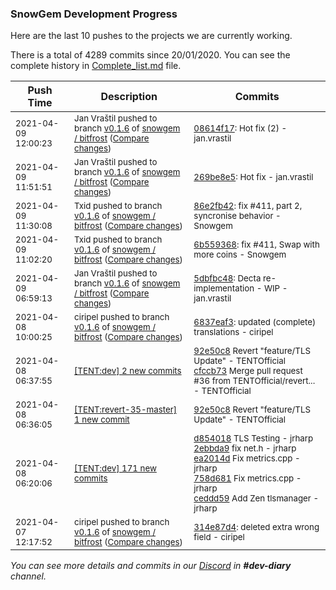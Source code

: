 
### SnowGem Development Progress

Here are the last 10 pushes to the projects we are currently working.

There is a total of 4289 commits since 20/01/2020. You can see the complete history in
 [Complete_list.md](Complete_list.md) file.

| Push Time | Description | Commits |
| --- | --- | --- |
| <sub>2021-04-09 12:00:23</sub> | <sub>Jan Vraštil pushed to branch [v0\.1\.6](https://gitlab.com/snowgem/bitfrost/commits/v0.1.6) of [snowgem / bitfrost](https://gitlab.com/snowgem/bitfrost) ([Compare changes](https://gitlab.com/snowgem/bitfrost/compare/269be8e5986ab8e42067432600e9736722917101...08614f177e53a2577a50486f24f69257d4809b28))</sub> | <sub>[08614f17](https://gitlab.com/snowgem/bitfrost/-/commit/08614f177e53a2577a50486f24f69257d4809b28): Hot fix (2) - jan.vrastil</sub> |
| <sub>2021-04-09 11:51:51</sub> | <sub>Jan Vraštil pushed to branch [v0\.1\.6](https://gitlab.com/snowgem/bitfrost/commits/v0.1.6) of [snowgem / bitfrost](https://gitlab.com/snowgem/bitfrost) ([Compare changes](https://gitlab.com/snowgem/bitfrost/compare/86e2fb42d63cd9589d379d9e0d361b12f206189d...269be8e5986ab8e42067432600e9736722917101))</sub> | <sub>[269be8e5](https://gitlab.com/snowgem/bitfrost/-/commit/269be8e5986ab8e42067432600e9736722917101): Hot fix - jan.vrastil</sub> |
| <sub>2021-04-09 11:30:08</sub> | <sub>Txid pushed to branch [v0\.1\.6](https://gitlab.com/snowgem/bitfrost/commits/v0.1.6) of [snowgem / bitfrost](https://gitlab.com/snowgem/bitfrost) ([Compare changes](https://gitlab.com/snowgem/bitfrost/compare/6b5593685d63a8416e4afa8fe798d975a2a410b6...86e2fb42d63cd9589d379d9e0d361b12f206189d))</sub> | <sub>[86e2fb42](https://gitlab.com/snowgem/bitfrost/-/commit/86e2fb42d63cd9589d379d9e0d361b12f206189d): fix #411, part 2, syncronise behavior - Snowgem</sub> |
| <sub>2021-04-09 11:02:20</sub> | <sub>Txid pushed to branch [v0\.1\.6](https://gitlab.com/snowgem/bitfrost/commits/v0.1.6) of [snowgem / bitfrost](https://gitlab.com/snowgem/bitfrost) ([Compare changes](https://gitlab.com/snowgem/bitfrost/compare/5dbfbc4862ab1ba8f26359a83b597d3245ff1320...6b5593685d63a8416e4afa8fe798d975a2a410b6))</sub> | <sub>[6b559368](https://gitlab.com/snowgem/bitfrost/-/commit/6b5593685d63a8416e4afa8fe798d975a2a410b6): fix #411, Swap with more coins - Snowgem</sub> |
| <sub>2021-04-09 06:59:13</sub> | <sub>Jan Vraštil pushed to branch [v0\.1\.6](https://gitlab.com/snowgem/bitfrost/commits/v0.1.6) of [snowgem / bitfrost](https://gitlab.com/snowgem/bitfrost) ([Compare changes](https://gitlab.com/snowgem/bitfrost/compare/6837eaf38325644c1a252dad86267cf753cc0908...5dbfbc4862ab1ba8f26359a83b597d3245ff1320))</sub> | <sub>[5dbfbc48](https://gitlab.com/snowgem/bitfrost/-/commit/5dbfbc4862ab1ba8f26359a83b597d3245ff1320): Decta re-implementation - WIP - jan.vrastil</sub> |
| <sub>2021-04-08 10:00:25</sub> | <sub>ciripel pushed to branch [v0\.1\.6](https://gitlab.com/snowgem/bitfrost/commits/v0.1.6) of [snowgem / bitfrost](https://gitlab.com/snowgem/bitfrost) ([Compare changes](https://gitlab.com/snowgem/bitfrost/compare/314e87d476f1b5f24547ebd0b488a4c640a51b00...6837eaf38325644c1a252dad86267cf753cc0908))</sub> | <sub>[6837eaf3](https://gitlab.com/snowgem/bitfrost/-/commit/6837eaf38325644c1a252dad86267cf753cc0908): updated (complete) translations - ciripel</sub> |
| <sub>2021-04-08 06:37:55</sub> | <sub>[[TENT:dev] 2 new commits](https://github.com/TENTOfficial/TENT/compare/e758d1fce68e...cfccb732c9ad)</sub> | <sub>[92e50c8](https://github.com/TENTOfficial/TENT/commit/92e50c8066cadf518c9f0c3f30efb28c6d171827) Revert "feature/TLS Update" - TENTOfficial<br>[cfccb73](https://github.com/TENTOfficial/TENT/commit/cfccb732c9adb2da23dc8524198250a486c150f0) Merge pull request #36 from TENTOfficial/revert... - TENTOfficial</sub> |
| <sub>2021-04-08 06:36:05</sub> | <sub>[[TENT:revert\-35\-master] 1 new commit](https://github.com/TENTOfficial/TENT/commit/92e50c8066cadf518c9f0c3f30efb28c6d171827)</sub> | <sub>[92e50c8](https://github.com/TENTOfficial/TENT/commit/92e50c8066cadf518c9f0c3f30efb28c6d171827) Revert "feature/TLS Update" - TENTOfficial</sub> |
| <sub>2021-04-08 06:20:06</sub> | <sub>[[TENT:dev] 171 new commits](https://github.com/TENTOfficial/TENT/compare/c9cde185d616...e758d1fce68e)</sub> | <sub>[d854018](https://github.com/TENTOfficial/TENT/commit/d8540189feb286ba632f2d14994bfaad82919f93) TLS Testing - jrharp<br>[2ebbda9](https://github.com/TENTOfficial/TENT/commit/2ebbda99af9d2fcc0b2260c18bfb185c670c5296) fix net.h - jrharp<br>[ea2014d](https://github.com/TENTOfficial/TENT/commit/ea2014da0db6ea79531ecc245273ff633be8fccd) Fix metrics.cpp - jrharp<br>[758d681](https://github.com/TENTOfficial/TENT/commit/758d681813efad32a3f7373b12b9553dbfc81e2d) Fix metrics.cpp - jrharp<br>[ceddd59](https://github.com/TENTOfficial/TENT/commit/ceddd59418591d376034f2f85a6ec65befdc1d8e) Add Zen tlsmanager - jrharp</sub> |
| <sub>2021-04-07 12:17:52</sub> | <sub>ciripel pushed to branch [v0\.1\.6](https://gitlab.com/snowgem/bitfrost/commits/v0.1.6) of [snowgem / bitfrost](https://gitlab.com/snowgem/bitfrost) ([Compare changes](https://gitlab.com/snowgem/bitfrost/compare/9977dda8d19d7a5e09c5e85f05457d2fec5d63b0...314e87d476f1b5f24547ebd0b488a4c640a51b00))</sub> | <sub>[314e87d4](https://gitlab.com/snowgem/bitfrost/-/commit/314e87d476f1b5f24547ebd0b488a4c640a51b00): deleted extra wrong field - ciripel</sub> |

_You can see more details and commits in our [Discord](https://discord.gg/zumGnbg) in **#dev-diary** channel._
